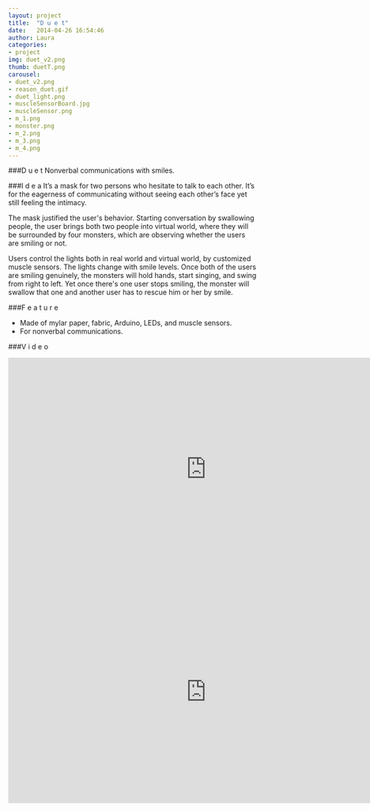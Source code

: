 ```yaml
---
layout: project
title:  "D u e t"
date:   2014-04-26 16:54:46
author: Laura
categories:
- project
img: duet_v2.png
thumb: duetT.png
carousel:
- duet_v2.png
- reason_duet.gif
- duet_light.png
- muscleSensorBoard.jpg
- muscleSensor.png
- m_1.png
- monster.png
- m_2.png
- m_3.png
- m_4.png
---
```

###D u e t
Nonverbal communications with smiles.

###I d e a
It’s a mask for two persons who hesitate to talk to each other. It’s for the eagerness of communicating without seeing each other’s face yet still feeling the intimacy.

The mask justified the user's behavior. Starting conversation by swallowing people, the user brings both two people into virtual world, where they will be surrounded by four monsters, which are observing whether the users are smiling or not.

Users control the lights both in real world and virtual world, by customized muscle sensors. The lights change with smile levels. Once both of the users are smiling genuinely, the monsters will hold hands, start singing, and swing from right to left. Yet once there's one user stops smiling, the monster will swallow that one and another user has to rescue him or her by smile.

###F e a t u r e
- Made of mylar paper, fabric, Arduino, LEDs, and muscle sensors.
- For nonverbal communications.

###V i d e o
<iframe src="https://player.vimeo.com/video/127044541?color=c9ff23" width="800" height="450" frameborder="0" webkitallowfullscreen mozallowfullscreen allowfullscreen></iframe><br>

<iframe src="https://player.vimeo.com/video/128151530?color=c9ff23" width="800" height="450" frameborder="0" webkitallowfullscreen mozallowfullscreen allowfullscreen></iframe>